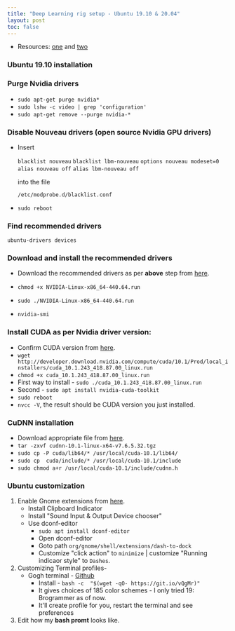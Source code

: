 ```yaml
---
title: "Deep Learning rig setup - Ubuntu 19.10 & 20.04"
layout: post
toc: false
---
```


- Resources: [one](https://linuxconfig.org/how-to-install-cuda-on-ubuntu-20-04-focal-fossa-linux) and [two](https://sanyambhutani.com/deep-learning-software-setup--cuda-10---ubuntu-18-04/)

### Ubuntu 19.10 installation

### Purge Nvidia drivers

- `sudo apt-get purge nvidia*`
- `sudo lshw -c video | grep 'configuration'`
- `sudo apt-get remove --purge nvidia-*`

### Disable Nouveau drivers (open source Nvidia GPU drivers)

- Insert

  `blacklist nouveau`
  `blacklist lbm-nouveau`
  `options nouveau modeset=0`
  `alias nouveau off`
  `alias lbm-nouveau off`

  

  into the file 

  

  `/etc/modprobe.d/blacklist.conf`

- `sudo reboot`

### Find recommended drivers

`ubuntu-drivers devices`

### Download and install the recommended drivers

- Download the recommended drivers as per **above** step from [here](https://www.nvidia.in/Download/index.aspx?lang=en-in).

- `chmod +x NVIDIA-Linux-x86_64-440.64.run`

- `sudo ./NVIDIA-Linux-x86_64-440.64.run`
- `nvidia-smi`

### Install CUDA as per Nvidia driver version:

- Confirm CUDA version from [here](https://docs.nvidia.com/deploy/cuda-compatibility/index.html).
- `wget http://developer.download.nvidia.com/compute/cuda/10.1/Prod/local_installers/cuda_10.1.243_418.87.00_linux.run`
- `chmod +x cuda_10.1.243_418.87.00_linux.run`
- First way to install - `sudo ./cuda_10.1.243_418.87.00_linux.run`
- Second - `sudo apt install nvidia-cuda-toolkit`
- `sudo reboot`
- `nvcc -V`, the result should be CUDA version you just installed.

### CuDNN installation

- Download appropriate file from [here](https://developer.nvidia.com/cudnn).
- `tar -zxvf cudnn-10.1-linux-x64-v7.6.5.32.tgz`
- `sudo cp -P cuda/lib64/* /usr/local/cuda-10.1/lib64/`
- `sudo cp  cuda/include/* /usr/local/cuda-10.1/include`
- `sudo chmod a+r /usr/local/cuda-10.1/include/cudnn.h`

### Ubuntu customization

1. Enable Gnome extensions from [here](https://extensions.gnome.org/).
   - Install Clipboard Indicator
   - Install "Sound Input & Output Device chooser"
   - Use dconf-editor
     - `sudo apt install dconf-editor`
     - Open dconf-editor
     - Goto path `org/gnome/shell/extensions/dash-to-dock`
     - Customize "click action" to `minimize` | customize "Running indicaor style" to `Dashes`.
2. Customizing Terminal profiles-
   - Gogh terminal - [Github](https://github.com/Mayccoll/Gogh)
     - Install - `bash -c  "$(wget -qO- https://git.io/vQgMr)"`
     - It gives choices of 185 color schemes - I only tried 19: Brogrammer as of now.
     - It'll create profile for you, restart the terminal and see preferences
3. Edit how my **bash promt** looks like.
